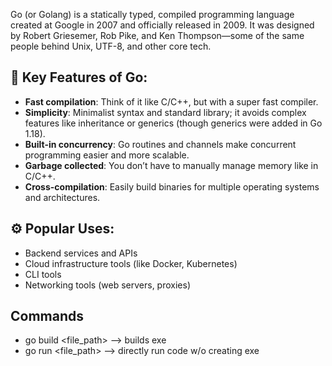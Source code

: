 Go (or Golang) is a statically typed, compiled programming language created at Google in 2007 and officially released in 2009. It was designed by Robert Griesemer, Rob Pike, and Ken Thompson—some of the same people behind Unix, UTF-8, and other core tech.

## 🔧 Key Features of Go:
- **Fast compilation**: Think of it like C/C++, but with a super fast compiler.
- **Simplicity**: Minimalist syntax and standard library; it avoids complex features like inheritance or generics (though generics were added in Go 1.18).
- **Built-in concurrency**: Go routines and channels make concurrent programming easier and more scalable.
- **Garbage collected**: You don’t have to manually manage memory like in C/C++.
- **Cross-compilation**: Easily build binaries for multiple operating systems and architectures.

## ⚙️ Popular Uses:
- Backend services and APIs
- Cloud infrastructure tools (like Docker, Kubernetes)
- CLI tools
- Networking tools (web servers, proxies)

## Commands
- go build <file_path> --> builds exe
- go run <file_path> --> directly run code w/o creating exe